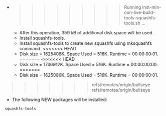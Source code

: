 * >>>>>>>>> Running inst-min-con-live-build-tools-squashfs-tools.sh ...
  * After this operation, 359 kB of additional disk space will be used.
  * Install squashfs-tools.
  * Install squashfs-tools to create new squashfs using mksquashfs command.
<<<<<<< HEAD
  * Disk size = 1625408K. Space Used = 516K. Runtime = 00:00:00:01.
=======
<<<<<<< HEAD
  * Disk size = 1746912K. Space Used = 516K. Runtime = 00:00:00:00.
=======
  * Disk size = 1625080K. Space Used = 516K. Runtime = 00:00:00:01.
>>>>>>> refs/remotes/origin/bullseye
>>>>>>> refs/remotes/origin/bullseye
  * The following NEW packages will be installed:
  ```bash
squashfs-tools
  ```
